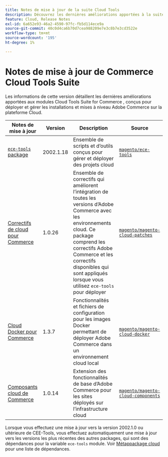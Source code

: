 ```yaml
---
title: Notes de mise à jour de la suite Cloud Tools
description: Découvrez les dernières améliorations apportées à la suite Cloud Tools pour Adobe Commerce.
feature: Cloud, Release Notes
exl-id: 6a652e93-46a2-4590-97fc-fb5d114ece9a
source-git-commit: 40c0d4ca6b70d7cea988209e7e3c8b7e3cd3522e
workflow-type: tm+mt
source-wordcount: '195'
ht-degree: 1%

---
```


# Notes de mise à jour de Commerce Cloud Tools Suite

Les informations de cette version détaillent les dernières améliorations apportées aux modules Cloud Tools Suite for Commerce , conçus pour déployer et gérer les installations et mises à niveau Adobe Commerce sur la plateforme Cloud.

| Notes de mise à jour | Version | Description | Source |
| ----------------- |-----------| ---------------------------------------- | --------------------------- |
| [`ece-tools` package](ece-tools-package.md) | 2002.1.18 | Ensemble de scripts et d’outils conçus pour gérer et déployer des projets cloud | [`magento/ece-tools`](https://github.com/magento/ece-tools/tree/2002.1) |
| [Correctifs de cloud pour Commerce](cloud-patches.md) | 1.0.26 | Ensemble de correctifs qui améliorent l’intégration de toutes les versions d’Adobe Commerce avec les environnements cloud. Ce package comprend les correctifs Adobe Commerce et les correctifs disponibles qui sont appliqués lorsque vous utilisez `ece-tools` pour déployer | [`magento/magento-cloud-patches`](https://github.com/magento/magento-cloud-patches/tree/1.0.1) |
| [Cloud Docker pour Commerce](cloud-docker.md) | 1.3.7 | Fonctionnalités et fichiers de configuration pour les images Docker permettant de déployer Adobe Commerce dans un environnement cloud local | [`magento/magento-cloud-docker`](https://github.com/magento/magento-cloud-docker/tree/1.0) |
| [Composants cloud de Commerce](cloud-components.md) | 1.0.14 | Extension des fonctionnalités de base d’Adobe Commerce pour les sites déployés sur l’infrastructure cloud | [`magento/magento-cloud-components`](https://github.com/magento/magento-cloud-components/tree/1.0.2) |

Lorsque vous effectuez une mise à jour vers la version 2002.1.0 ou ultérieure de CEE-Tools, vous effectuez automatiquement une mise à jour vers les versions les plus récentes des autres packages, qui sont des dépendances pour la variable `ece-tools` module. Voir [Métappackage cloud](../development/overview.md#cloud-metapackage) pour une liste de dépendances.
